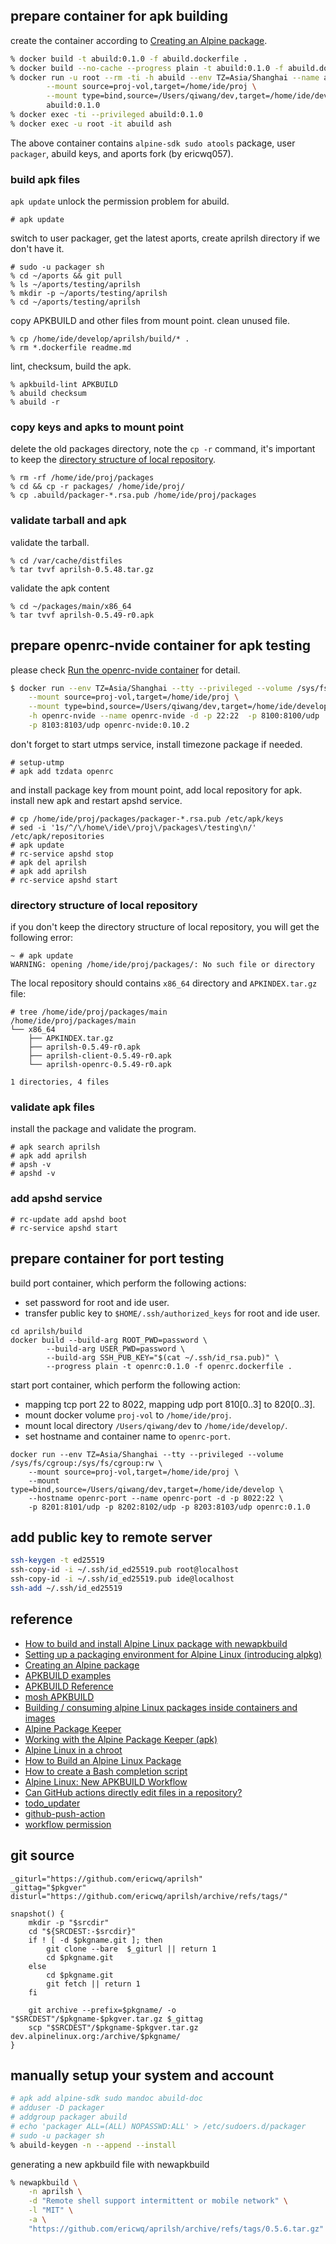 ## prepare container for apk building
create the container according to [Creating an Alpine package](https://wiki.alpinelinux.org/wiki/Creating_an_Alpine_package).

```sh
% docker build -t abuild:0.1.0 -f abuild.dockerfile .
% docker build --no-cache --progress plain -t abuild:0.1.0 -f abuild.dockerfile .
% docker run -u root --rm -ti -h abuild --env TZ=Asia/Shanghai --name abuild --privileged \
        --mount source=proj-vol,target=/home/ide/proj \
        --mount type=bind,source=/Users/qiwang/dev,target=/home/ide/develop \
        abuild:0.1.0
% docker exec -ti --privileged abuild:0.1.0
% docker exec -u root -it abuild ash
```
The above container contains `alpine-sdk sudo atools` package, user `packager`, abuild keys, and aports fork (by ericwq057).
### build apk files

`apk update` unlock the permission problem for abuild.

```shell
# apk update
```

switch to user packager, get the latest aports, create aprilsh directory if we don't have it.
```shell
# sudo -u packager sh
% cd ~/aports && git pull
% ls ~/aports/testing/aprilsh
% mkdir -p ~/aports/testing/aprilsh
% cd ~/aports/testing/aprilsh
```
copy APKBUILD and other files from mount point. clean unused file.

```shell
% cp /home/ide/develop/aprilsh/build/* .
% rm *.dockerfile readme.md
```

lint, checksum, build the apk.
```shell
% apkbuild-lint APKBUILD
% abuild checksum
% abuild -r
```

### copy keys and apks to mount point
delete the old packages directory, note the `cp -r` command, it's important to keep the [directory structure of local repository](#directory-structure-of-local-repository).
```shell
% rm -rf /home/ide/proj/packages
% cd && cp -r packages/ /home/ide/proj/
% cp .abuild/packager-*.rsa.pub /home/ide/proj/packages
```

### validate tarball and apk
validate the tarball.
```shell
% cd /var/cache/distfiles
% tar tvvf aprilsh-0.5.48.tar.gz
```

validate the apk content
```shell
% cd ~/packages/main/x86_64
% tar tvvf aprilsh-0.5.49-r0.apk
```

## prepare openrc-nvide container for apk testing

please check [Run the openrc-nvide container](https://github.com/ericwq/nvide?tab=readme-ov-file#run-the-openrc-nvide-container) for detail.
```sh
$ docker run --env TZ=Asia/Shanghai --tty --privileged --volume /sys/fs/cgroup:/sys/fs/cgroup:rw \
    --mount source=proj-vol,target=/home/ide/proj \
    --mount type=bind,source=/Users/qiwang/dev,target=/home/ide/develop \
    -h openrc-nvide --name openrc-nvide -d -p 22:22  -p 8100:8100/udp  -p 8101:8101/udp -p 8102:8102/udp \
    -p 8103:8103/udp openrc-nvide:0.10.2
```

don't forget to start utmps service, install timezone package if needed.
```shell
# setup-utmp
# apk add tzdata openrc
```

and install package key from mount point, add local repository for apk. install new apk and restart apshd service.

```shell
# cp /home/ide/proj/packages/packager-*.rsa.pub /etc/apk/keys
# sed -i '1s/^/\/home\/ide\/proj\/packages\/testing\n/' /etc/apk/repositories
# apk update
# rc-service apshd stop
# apk del aprilsh
# apk add aprilsh
# rc-service apshd start
```

### directory structure of local repository
if you don't keep the directory structure of local repository, you will get the following error:
```shell
~ # apk update
WARNING: opening /home/ide/proj/packages/: No such file or directory
```

The local repository should contains `x86_64` directory and `APKINDEX.tar.gz` file:
```shell
# tree /home/ide/proj/packages/main
/home/ide/proj/packages/main
└── x86_64
    ├── APKINDEX.tar.gz
    ├── aprilsh-0.5.49-r0.apk
    ├── aprilsh-client-0.5.49-r0.apk
    └── aprilsh-openrc-0.5.49-r0.apk

1 directories, 4 files
```

### validate apk files
install the package and validate the program.

```shell
# apk search aprilsh
# apk add aprilsh
# apsh -v
# apshd -v
```
### add apshd service

```shell
# rc-update add apshd boot
# rc-service apshd start
```
## prepare container for port testing

build port container, which perform the following actions:

- set password for root and ide user.
- transfer public key to `$HOME/.ssh/authorized_keys` for root and ide user.

```shell
cd aprilsh/build
docker build --build-arg ROOT_PWD=password \
        --build-arg USER_PWD=password \
        --build-arg SSH_PUB_KEY="$(cat ~/.ssh/id_rsa.pub)" \
        --progress plain -t openrc:0.1.0 -f openrc.dockerfile .
```

start port container, which perform the following action:

- mapping tcp port 22 to 8022, mapping udp port 810[0..3] to 820[0..3].
- mount docker volume `proj-vol` to `/home/ide/proj`.
- mount local directory `/Users/qiwang/dev` to `/home/ide/develop/`.
- set hostname and container name to `openrc-port`.

```shell
docker run --env TZ=Asia/Shanghai --tty --privileged --volume /sys/fs/cgroup:/sys/fs/cgroup:rw \
    --mount source=proj-vol,target=/home/ide/proj \
    --mount type=bind,source=/Users/qiwang/dev,target=/home/ide/develop \
    --hostname openrc-port --name openrc-port -d -p 8022:22 \
    -p 8201:8101/udp -p 8202:8102/udp -p 8203:8103/udp openrc:0.1.0
```
## add public key to remote server

```sh
ssh-keygen -t ed25519
ssh-copy-id -i ~/.ssh/id_ed25519.pub root@localhost
ssh-copy-id -i ~/.ssh/id_ed25519.pub ide@localhost
ssh-add ~/.ssh/id_ed25519
```

## reference

- [How to build and install Alpine Linux package with newapkbuild](https://www.educative.io/answers/how-to-build-and-install-alpine-linux-package-with-newapkbuild)
- [Setting up a packaging environment for Alpine Linux (introducing alpkg)](https://blog.orhun.dev/alpine-packaging-setup/)
- [Creating an Alpine package](https://wiki.alpinelinux.org/wiki/Creating_an_Alpine_package)
- [APKBUILD examples](https://wiki.alpinelinux.org/wiki/APKBUILD_examples)
- [APKBUILD Reference](https://wiki.alpinelinux.org/wiki/APKBUILD_Reference#Examples)
- [mosh APKBUILD](https://gitlab.alpinelinux.org/alpine/aports/-/blob/master/main/mosh/APKBUILD)
- [Building / consuming alpine Linux packages inside containers and images](https://itsufficient.me/blog/alpine-build)
- [Alpine Package Keeper](https://wiki.alpinelinux.org/wiki/Alpine_Package_Keeper)
- [Working with the Alpine Package Keeper (apk)](https://docs.alpinelinux.org/user-handbook/0.1a/Working/apk.html)
- [Alpine Linux in a chroot](https://wiki.alpinelinux.org/wiki/Alpine_Linux_in_a_chroot)
- [How to Build an Alpine Linux Package](https://www.matthewparris.org/build-an-alpine-package/)
- [How to create a Bash completion script](https://opensource.com/article/18/3/creating-bash-completion-script)
- [Alpine Linux: New APKBUILD Workflow](https://thiagowfx.github.io/2022/01/alpine-linux-new-apkbuild-workflow/)
- [Can GitHub actions directly edit files in a repository?](https://github.com/orgs/community/discussions/25234)
- [todo_updater](https://github.com/logankilpatrick/TODO-List-Updater/blob/master/.github/workflows/todo_updater.yml)
- [github-push-action](https://github.com/ad-m/github-push-action)
- [workflow permission](https://github.com/ericwq/aprilsh/settings/actions)

## git source
```
_giturl="https://github.com/ericwq/aprilsh"
_gittag="$pkgver"
disturl="https://github.com/ericwq/aprilsh/archive/refs/tags/"

snapshot() {
	mkdir -p "$srcdir"
	cd "${SRCDEST:-$srcdir}"
	if ! [ -d $pkgname.git ]; then
		git clone --bare  $_giturl || return 1
		cd $pkgname.git
	else
		cd $pkgname.git
		git fetch || return 1
	fi

	git archive --prefix=$pkgname/ -o "$SRCDEST"/$pkgname-$pkgver.tar.gz $_gittag
	scp "$SRCDEST"/$pkgname-$pkgver.tar.gz dev.alpinelinux.org:/archive/$pkgname/
}
```

## manually setup your system and account
```sh 
# apk add alpine-sdk sudo mandoc abuild-doc
# adduser -D packager
# addgroup packager abuild
# echo 'packager ALL=(ALL) NOPASSWD:ALL' > /etc/sudoers.d/packager
# sudo -u packager sh
% abuild-keygen -n --append --install
```

generating a new apkbuild file with newapkbuild
```sh
% newapkbuild \
    -n aprilsh \
    -d "Remote shell support intermittent or mobile network" \
    -l "MIT" \
    -a \
    "https://github.com/ericwq/aprilsh/archive/refs/tags/0.5.6.tar.gz"
```
